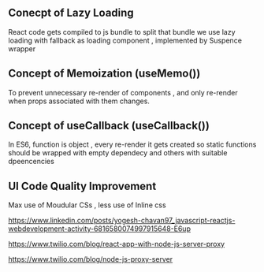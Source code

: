 Conecpt of Lazy Loading
-------------------------
React code gets compiled to js bundle to split that bundle we use lazy loading with fallback as loading component , implemented by Suspence wrapper





Concept of Memoization (useMemo())
-----------------------
To prevent unnecessary re-render of components , and only re-render when props associated with them changes.







Concept of useCallback (useCallback())
------------------------
In ES6, function is object , every re-render it gets created so static functions should be wrapped with empty dependecy and others with suitable dpeencencies











UI Code Quality Improvement
---------------

Max use of Moudular CSs , less use of Inline css



https://www.linkedin.com/posts/yogesh-chavan97_javascript-reactjs-webdevelopment-activity-6816580074997915648-E6up






https://www.twilio.com/blog/react-app-with-node-js-server-proxy


https://www.twilio.com/blog/node-js-proxy-server
